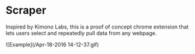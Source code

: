 # Scraper
Inspired by Kimono Labs, this is a proof of concept chrome extension that lets users select and repeatedly pull data from any webpage.


![Example](/Apr-18-2016 14-12-37.gif)
